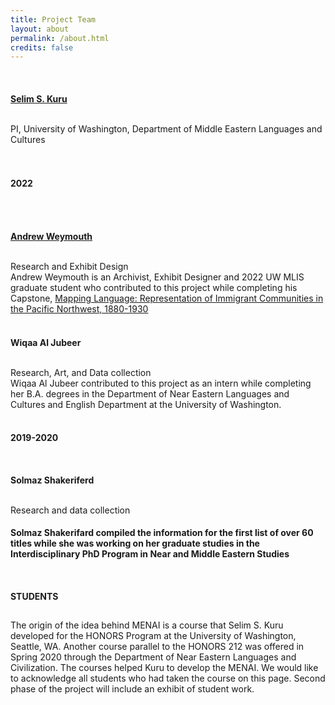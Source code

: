 ```yaml
---
title: Project Team
layout: about
permalink: /about.html
credits: false
---
```

<br> 
<h3 style="font-size:100%;"> <a href="https://nelc.washington.edu/people/selim-sirri-kuru">Selim S. Kuru</a> </h3> <br>
PI, University of Washington, Department of Middle Eastern Languages and Cultures<br>
<br> 
<br> 
<h3 style="font-size:100%;">2022 </h3> <br>
<br> 
<h3 style="font-size:100%;"><a href="http://a-rains.squarespace.com/">Andrew Weymouth</a> </h3> <br>
Research and Exhibit Design<br>
Andrew Weymouth is an Archivist, Exhibit Designer and 2022 UW MLIS graduate student who contributed to this project while completing his Capstone, <a href="https://aweymo.github.io/mappinglanguage/">Mapping Language: Representation of Immigrant Communities in the Pacific Northwest, 1880-1930</a> <br>
<br> 
<h3 style="font-size:100%;">Wiqaa Al Jubeer </h3> <br> 
Research, Art, and Data collection <br>
Wiqaa Al Jubeer contributed to this project as an intern while completing her B.A. degrees in the Department of Near Eastern Languages and Cultures and English Department at the University of Washington.
<br> 
<br> 
<h3 style="font-size:100%;">2019-2020 </h3>
<br>
<h3 style="font-size:100%;">Solmaz Shakeriferd </h3><br> 
Research and data collection<br>
<h3 style="font-size:100%;">Solmaz Shakerifard compiled the information for the first list of over 60 titles while she was working on her graduate studies in the Interdisciplinary PhD Program in Near and Middle Eastern Studies</h3> 
<br> 
<h2 style="font-size:100%;">STUDENTS </h2> <br>
The origin of the idea behind MENAI is a course that Selim S. Kuru developed for the HONORS Program at the University of Washington, Seattle, WA. Another course parallel to the HONORS 212 was offered in Spring 2020 through the Department of Near Eastern Languages and Civilization. The courses helped Kuru to develop the MENAI. We would like to acknowledge all students who had taken the course on this page. Second phase of the project will include an exhibit of student work.
<p>

